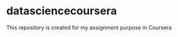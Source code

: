 datasciencecoursera
===================

This repository is created for my assignment purpose in Coursera

